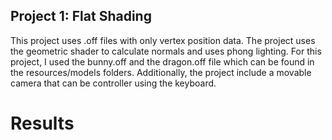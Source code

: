 ## Project 1: Flat Shading 

This project uses .off files with only vertex position data. The project uses the geometric shader to calculate normals and uses phong lighting.
For this project, I used the bunny.off and the dragon.off file which can be found in the resources/models folders.
Additionally, the project include a movable camera that can be controller using the keyboard.

# Results


